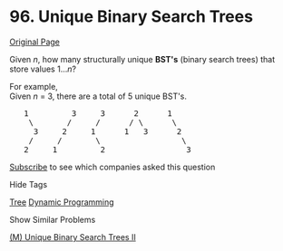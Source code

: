 # 96. Unique Binary Search Trees

[Original Page](https://leetcode.com/problems/unique-binary-search-trees/)

Given _n_, how many structurally unique **BST's** (binary search trees) that store values 1..._n_?

For example,  
Given _n_ = 3, there are a total of 5 unique BST's.

<pre>   1         3     3      2      1
    \       /     /      / \      \
     3     2     1      1   3      2
    /     /       \                 \
   2     1         2                 3
</pre>

<div>

[Subscribe](/subscribe/) to see which companies asked this question

</div>

<div>

<div id="tags" class="btn btn-xs btn-warning">Hide Tags</div>

<span class="hidebutton" style="display: inline;">[Tree](/tag/tree/) [Dynamic Programming](/tag/dynamic-programming/)</span></div>

<div>

<div id="similar" class="btn btn-xs btn-warning">Show Similar Problems</div>

<span class="hidebutton">[(M) Unique Binary Search Trees II](/problems/unique-binary-search-trees-ii/)</span></div>